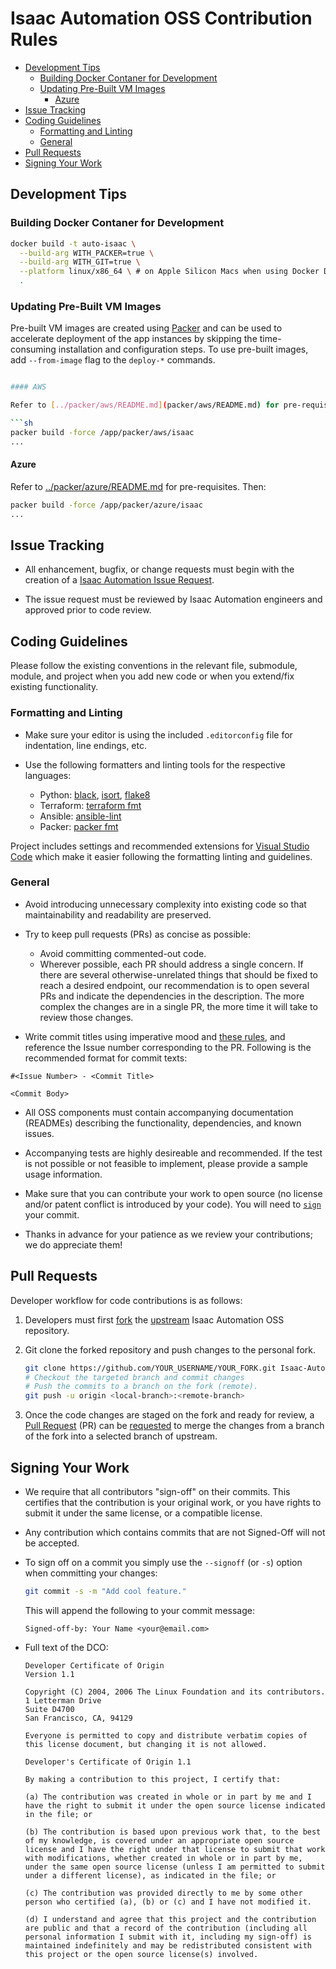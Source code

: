 
# Isaac Automation OSS Contribution Rules

- [Development Tips](#development-tips)
  - [Building Docker Contaner for Development](#building-docker-contaner-for-development)
  - [Updating Pre-Built VM Images](#updating-pre-built-vm-images)
    - [Azure](#azure)
- [Issue Tracking](#issue-tracking)
- [Coding Guidelines](#coding-guidelines)
  - [Formatting and Linting](#formatting-and-linting)
  - [General](#general)
- [Pull Requests](#pull-requests)
- [Signing Your Work](#signing-your-work)

## Development Tips

### Building Docker Contaner for Development

```sh
docker build -t auto-isaac \
  --build-arg WITH_PACKER=true \
  --build-arg WITH_GIT=true \
  --platform linux/x86_64 \ # on Apple Silicon Macs when using Docker Desktop
  .
```

### Updating Pre-Built VM Images

Pre-built VM images are created using [Packer](https://www.packer.io/) and can be used to accelerate deployment of the app instances by skipping the time-consuming installation and configuration steps. To use pre-built images, add `--from-image` flag to the `deploy-*` commands.

```sh

#### AWS

Refer to [../packer/aws/README.md](packer/aws/README.md) for pre-requisites. Then:

```sh
packer build -force /app/packer/aws/isaac
...
```

#### Azure

Refer to [../packer/azure/README.md](packer/azure/README.md) for pre-requisites. Then:

```sh
packer build -force /app/packer/azure/isaac
...
```

## Issue Tracking

- All enhancement, bugfix, or change requests must begin with the creation of a [Isaac Automation Issue Request](https://github.com/nvidia/Isaac-Automation/issues).

- The issue request must be reviewed by Isaac Automation engineers and approved prior to code review.

## Coding Guidelines

Please follow the existing conventions in the relevant file, submodule, module, and project when you add new code or when you extend/fix existing functionality.

### Formatting and Linting

- Make sure your editor is using the included `.editorconfig` file for indentation, line endings, etc.

- Use the following formatters and linting tools for the respective languages:
  
  - Python: [black](<https://github.com/psf/black>), [isort](<https://github.com/pycqa/isort/>), [flake8](https://github.com/pycqa/flake8)
  - Terraform: [terraform fmt](<https://www.terraform.io/docs/commands/fmt.html>)
  - Ansible: [ansible-lint](<https://github.com/ansible/ansible-lint>)
  - Packer: [packer fmt](<https://www.packer.io/docs/commands/fmt.html>)

Project includes settings and recommended extensions for [Visual Studio Code](https://code.visualstudio.com/) which make it easier following the formatting linting and guidelines.

### General

- Avoid introducing unnecessary complexity into existing code so that maintainability and readability are preserved.

- Try to keep pull requests (PRs) as concise as possible:
  - Avoid committing commented-out code.
  - Wherever possible, each PR should address a single concern. If there are several otherwise-unrelated things that should be fixed to reach a desired endpoint, our recommendation is to open several PRs and indicate the dependencies in the description. The more complex the changes are in a single PR, the more time it will take to review those changes.

- Write commit titles using imperative mood and [these rules](https://chris.beams.io/posts/git-commit/), and reference the Issue number corresponding to the PR. Following is the recommended format for commit texts:

```text
#<Issue Number> - <Commit Title>

<Commit Body>
```

- All OSS components must contain accompanying documentation (READMEs) describing the functionality, dependencies, and known issues.

- Accompanying tests are highly desireable and recommended. If the test is not possible or not feasible to implement, please provide a sample usage information.

- Make sure that you can contribute your work to open source (no license and/or patent conflict is introduced by your code). You will need to [`sign`](#signing-your-work) your commit.

- Thanks in advance for your patience as we review your contributions; we do appreciate them!

## Pull Requests

Developer workflow for code contributions is as follows:

1. Developers must first [fork](https://help.github.com/en/articles/fork-a-repo) the [upstream](https://github.com/nvidia/Isaac-Automation) Isaac Automation OSS repository.

1. Git clone the forked repository and push changes to the personal fork.
  
    ```bash
    git clone https://github.com/YOUR_USERNAME/YOUR_FORK.git Isaac-Automation
    # Checkout the targeted branch and commit changes
    # Push the commits to a branch on the fork (remote).
    git push -u origin <local-branch>:<remote-branch>
    ```

1. Once the code changes are staged on the fork and ready for review, a [Pull Request](https://help.github.com/en/articles/about-pull-requests) (PR) can be [requested](https://help.github.com/en/articles/creating-a-pull-request) to merge the changes from a branch of the fork into a selected branch of upstream.

## Signing Your Work

- We require that all contributors "sign-off" on their commits. This certifies that the contribution is your original work, or you have rights to submit it under the same license, or a compatible license.

- Any contribution which contains commits that are not Signed-Off will not be accepted.

- To sign off on a commit you simply use the `--signoff` (or `-s`) option when committing your changes:

  ```bash
  git commit -s -m "Add cool feature."
  ```

  This will append the following to your commit message:

  ```text
  Signed-off-by: Your Name <your@email.com>
  ```

- Full text of the DCO:

  ```text
  Developer Certificate of Origin
  Version 1.1
  
  Copyright (C) 2004, 2006 The Linux Foundation and its contributors.
  1 Letterman Drive
  Suite D4700
  San Francisco, CA, 94129
  
  Everyone is permitted to copy and distribute verbatim copies of this license document, but changing it is not allowed.

  Developer's Certificate of Origin 1.1
  
  By making a contribution to this project, I certify that:
  
  (a) The contribution was created in whole or in part by me and I have the right to submit it under the open source license indicated in the file; or
  
  (b) The contribution is based upon previous work that, to the best of my knowledge, is covered under an appropriate open source license and I have the right under that license to submit that work with modifications, whether created in whole or in part by me, under the same open source license (unless I am permitted to submit under a different license), as indicated in the file; or
  
  (c) The contribution was provided directly to me by some other person who certified (a), (b) or (c) and I have not modified it.
  
  (d) I understand and agree that this project and the contribution are public and that a record of the contribution (including all personal information I submit with it, including my sign-off) is maintained indefinitely and may be redistributed consistent with this project or the open source license(s) involved.
  ```
